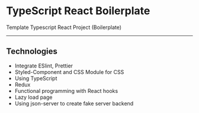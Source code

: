 # TypeScript React Boilerplate

Template Typescript React Project (Boilerplate)

---


## Technologies
  - Integrate ESlint, Prettier
  - Styled-Component and CSS Module for CSS
  - Using TypeScript
  - Redux
  - Functional programming with React hooks
  - Lazy load page
  - Using json-server to create fake server backend
  
